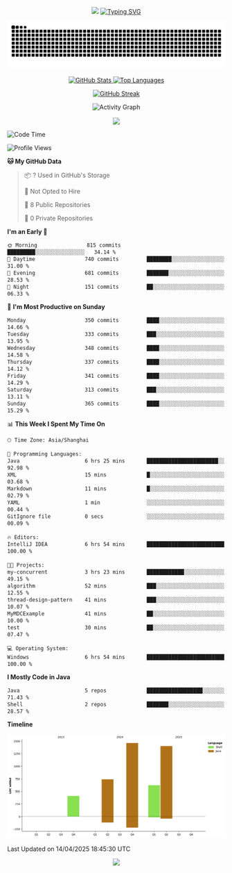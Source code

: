 <!-- -->

<p align="center">
<img src="https://capsule-render.vercel.app/api?type=waving&color=timeGradient&height=300&&section=header&text=HI%20THEME!&fontSize=90&fontAlign=50&fontAlignY=30&desc=I%20am%20AlfonsoKevin!&descAlign=50&descSize=30&descAlignY=60&animation=twinkling" />
    <a align="center" href="https://www.kaijavademo.top/"><img src="https://readme-typing-svg.demolab.com?font=Fira+Code&center=true&pause=1000&width=435&lines=Welcome+to+my+GitHub+profile+page!;%E6%AC%A2%E8%BF%8E%E6%9D%A5%E5%88%B0%E6%88%91%E7%9A%84GitHub%E4%B8%BB%E9%A1%B5%EF%BC%81" alt="Typing SVG" height=200 /> </a>
</p>
 <p align="center"><img src="https://raw.githubusercontent.com/AlfonsoKevin/AlfonsoKevin/output/github-contribution-grid-snake.svg"></p>

</p>


<p align="center" >
  <a href="https://github.com/AlfonsoKevin">  
    <img src="https://github-readme-stats.vercel.app/api/?username=AlfonsoKevin&layout=compact&border_radius=20" width="400"  alt="GitHub Stats" />
  </a>
  <a href="https://www.kaijavademo.top/">
    <img src="https://github-readme-stats.vercel.app/api/top-langs/?username=AlfonsoKevin&layout=compact&border_radius=20" width=400 alt="Top Languages"/>
  </a>
</p>


<p align="center">
    <a href="https://github.com/AlfonsoKevin">
    <img src="https://streak-stats.demolab.com?user=AlfonsoKevin&theme=transparent&hide_border=false%C2%A0%C2%A0%E5%81%87&short_numbers=false%C2%A0%C2%A0%E5%81%87&card_width=595&card_height=234" height="400"  alt="GitHub Streak" />
    </a>
</p>



<p align="center">
    <img width="800" src="https://github-readme-activity-graph.vercel.app/graph?username=AlfonsoKevin&theme=github-compact&hide_border=true&area=true&from=2024-06-01&to=2024-12-31&grid=false&custom_title=Activity%20Graph" alt="Activity Graph" title="Activity Graph" />
</p> 




<p align="center">
	<img align="center" src="https://skillicons.dev/icons?i=idea,java,mysql,redis,spring,rocket,html,css,js,react,linux,py,c,clion,docker,md,stackoverflow&theme=light" />    
</p>


<!--START_SECTION:waka-->
![Code Time](http://img.shields.io/badge/Code%20Time-75%20hrs%2028%20mins-blue)

![Profile Views](http://img.shields.io/badge/Profile%20Views-0-blue)

**🐱 My GitHub Data** 

> 📦 ? Used in GitHub's Storage 
 > 
> 🚫 Not Opted to Hire
 > 
> 📜 8 Public Repositories 
 > 
> 🔑 0 Private Repositories 
 > 
**I'm an Early 🐤** 

```text
🌞 Morning                815 commits         █████████░░░░░░░░░░░░░░░░   34.14 % 
🌆 Daytime                740 commits         ████████░░░░░░░░░░░░░░░░░   31.00 % 
🌃 Evening                681 commits         ███████░░░░░░░░░░░░░░░░░░   28.53 % 
🌙 Night                  151 commits         ██░░░░░░░░░░░░░░░░░░░░░░░   06.33 % 
```
📅 **I'm Most Productive on Sunday** 

```text
Monday                   350 commits         ████░░░░░░░░░░░░░░░░░░░░░   14.66 % 
Tuesday                  333 commits         ███░░░░░░░░░░░░░░░░░░░░░░   13.95 % 
Wednesday                348 commits         ████░░░░░░░░░░░░░░░░░░░░░   14.58 % 
Thursday                 337 commits         ████░░░░░░░░░░░░░░░░░░░░░   14.12 % 
Friday                   341 commits         ████░░░░░░░░░░░░░░░░░░░░░   14.29 % 
Saturday                 313 commits         ███░░░░░░░░░░░░░░░░░░░░░░   13.11 % 
Sunday                   365 commits         ████░░░░░░░░░░░░░░░░░░░░░   15.29 % 
```


📊 **This Week I Spent My Time On** 

```text
🕑︎ Time Zone: Asia/Shanghai

💬 Programming Languages: 
Java                     6 hrs 25 mins       ███████████████████████░░   92.98 % 
XML                      15 mins             █░░░░░░░░░░░░░░░░░░░░░░░░   03.68 % 
Markdown                 11 mins             █░░░░░░░░░░░░░░░░░░░░░░░░   02.79 % 
YAML                     1 min               ░░░░░░░░░░░░░░░░░░░░░░░░░   00.44 % 
GitIgnore file           0 secs              ░░░░░░░░░░░░░░░░░░░░░░░░░   00.09 % 

🔥 Editors: 
IntelliJ IDEA            6 hrs 54 mins       █████████████████████████   100.00 % 

🐱‍💻 Projects: 
my-concurrent            3 hrs 23 mins       ████████████░░░░░░░░░░░░░   49.15 % 
algorithm                52 mins             ███░░░░░░░░░░░░░░░░░░░░░░   12.55 % 
thread-design-pattern    41 mins             ███░░░░░░░░░░░░░░░░░░░░░░   10.07 % 
MyMDCExample             41 mins             ██░░░░░░░░░░░░░░░░░░░░░░░   10.00 % 
test                     30 mins             ██░░░░░░░░░░░░░░░░░░░░░░░   07.47 % 

💻 Operating System: 
Windows                  6 hrs 54 mins       █████████████████████████   100.00 % 
```

**I Mostly Code in Java** 

```text
Java                     5 repos             ██████████████████░░░░░░░   71.43 % 
Shell                    2 repos             ███████░░░░░░░░░░░░░░░░░░   28.57 % 
```



**Timeline**

![Lines of Code chart](https://raw.githubusercontent.com/AlfonsoKevin/AlfonsoKevin/main/assets/bar_graph.png)


 Last Updated on 14/04/2025 18:45:30 UTC
<!--END_SECTION:waka-->

<p align="center">
    <a href="https://github.com/AlfonsoKevin"></a><img src="https://img.shields.io/badge/GitHub-grey?logo=github" />
</p>
